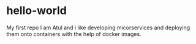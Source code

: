 # hello-world
My first repo
I am Atul and i like developing micorservices and deploying them onto containers with the help of docker images.
